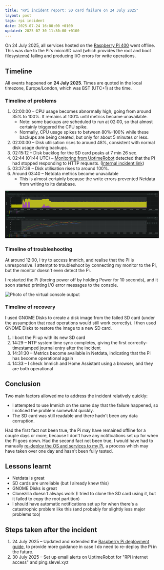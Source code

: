 ```yaml
---
title: "RPi incident report: SD card failure on 24 July 2025"
layout: post
tags: rpi incident
date: 2025-07-24 16:00:00 +0100
updated: 2025-07-30 11:30:00 +0100
---
```


On 24 July 2025, all services hosted on the [Raspberry Pi 400](/infradocs/rpi) went offline. This was due to the Pi's microSD card (which provides the root and boot filesystems) failing and producing I/O errors for write operations.

## Timeline

All events happened on **24 July 2025**. Times are quoted in the local timezone, Europe/London, which was BST (UTC+1) at the time.

### Timeline of problems

1. 02:00:00 – CPU usage becomes abnormally high, going from around 35% to 100%. It remains at 100% until metrics became unavailable.
   - Note: some backups are scheduled to run at 02:00, so that almost certainly triggered the CPU spike.
   - Normally, CPU usage spikes to between 80%–100% while these backups are being created, but only for about 5 minutes or less.
2. 02:00:00 – Disk utilisation rises to around 48%, consistent with normal disk usage during backups.
3. 02:15:12 – Disk backlog for the SD card peaks at 7 min 26 sec.
4. 02:44 (01:44 UTC) – [Monitoring from UptimeRobot](https://stats.uptimerobot.com/Pr5KEg7eN9/796661538) detected that the Pi had stopped responding to HTTP requests. ([Internal incident link](https://dashboard.uptimerobot.com/incidents/817160927))
   <!-- 5. 03:36:07 – Disk backlog rises from around 2.5 seconds to around 5 seconds. -->
5. 03:37:39 – Disk utilisation rises to around 100%.
6. Around 03:40 – Netdata metrics become unavailable
   - This is almost certainly because the write errors prevented Netdata from writing to its database.

![CPU usage and load during the incident](/assets/2025-07-24-cpu-load.png)

### Timeline of troubleshooting

At around 12:00, I try to access Immich, and realise that the Pi is unresponsive. I attempt to troubleshoot by connecting my monitor to the Pi, but the monitor doesn't even detect the Pi.

I restarted the Pi (forcing power off by holding Power for 10 seconds), and it soon started printing I/O error messages to the console.

![Photo of the virtual console output](/assets/2025-07-24-io-errors.png)

### Timeline of recovery

I used GNOME Disks to create a disk image from the failed SD card (under the assumption that read operations would still work correctly). I then used GNOME Disks to restore the image to a new SD card.

1. I boot the Pi up with its new SD card
2. 14:29 – NTP system time sync completes, giving the first correctly-timestamped journal entry after the incident
3. 14:31:30 – Metrics become available in Netdata, indicating that the Pi has become operational again
4. 14:33 – I check Immich and Home Assistant using a browser, and they are both operational

## Conclusion

Two main factors allowed me to address the incident relatively quickly:

- I attempted to use Immich on the same day that the failure happened, so I noticed the problem somewhat quickly.
- The SD card was still readable and there hadn't been any data corruption.

Had the first fact not been true, the Pi may have remained offline for a couple days or more, because I don't have any notifications set up for when the Pi goes down. Had the second fact not been true, I would have had to manually [re-deploy the OS and services to my Pi](/infradocs/rpi/deployment-guide.md), a process which may have taken over one day and hasn't been fully tested.

## Lessons learnt

- Netdata is great
- SD cards are unreliable (but I already knew this)
- GNOME Disks is great
- Clonezilla doesn't always work (I tried to clone the SD card using it, but it failed to copy the root partition)
- I should have automatic notifications set up for when there's a catastrophic problem like this (and probably for slightly less major problems too)

## Steps taken after the incident

1. 24 July 2025 – Updated and extended the [Raspberry Pi deployment guide](/infradocs/rpi/deployment-guide.md), to provide more guidance in case I do need to re-deploy the Pi in the future.
2. 30 July 2025 – Set up email alerts on UptimeRobot for "RPi internet access" and ping.slevel.xyz
